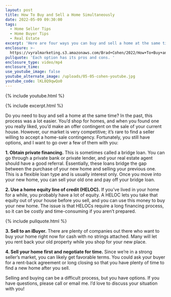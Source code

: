 ```yaml
---
layout: post
title: How To Buy and Sell a Home Simultaneously
date: 2022-05-09 09:30:00
tags:
  - Home Seller Tips
  - Home Buyer Tips
  - Real Estate
excerpt: 'Here are four ways you can buy and sell a home at the same time. '
enclosure: >-
  https://vyralmarketing.s3.amazonaws.com/Brad+Cohen/2022/How+To+Buy+and+Sell+a+Home+Simultaneously.mp4
pullquote: 'Each option has its pros and cons. '
enclosure_type: video/mp4
enclosure_time:
use_youtube_image: false
youtube_alternate_image: /uploads/05-05-cohen-youtube.jpg
youtube_code: lKL8Q9qwQo0
---
```

{% include youtube.html %}

{% include excerpt.html %}

Do you need to buy and sell a home at the same time? In the past, this process was a lot easier. You’d shop for homes, and when you found one you really liked, you’d make an offer contingent on the sale of your current house. However, our market is very competitive; it’s rare to find a seller willing to accept a home-sale contingency. Fortunately, you still have options, and I want to go over a few of them with you:

**1\. Obtain private financing.** This is sometimes called a bridge loan. You can go through a private bank or private lender, and your real estate agent should have a good referral. Essentially, these loans bridge the gap between the purchase of your new home and selling your previous one. This is a flexible loan type and is usually interest only. Once you move into your new home, you can sell your old one and pay off your bridge loan.&nbsp;

**2\. Use a home equity line of credit (HELOC).** If you’ve lived in your home for a while, you probably have a lot of equity. A HELOC lets you take that equity out of your house before you sell, and you can use this money to buy your new home. The issue is that HELOCs require a long financing process, so it can be costly and time-consuming if you aren’t prepared.&nbsp;

{% include pullquote.html %}

**3\. Sell to an iBuyer.** There are plenty of companies out there who want to buy your home right now for cash with no strings attached. Many will let you rent back your old property while you shop for your new place.&nbsp;

**4\. Sell your home first and negotiate for time.** Since we’re in a strong seller’s market, you can likely get favorable terms. You could ask your buyer for a rent-back agreement or long closing so that you have plenty of time to find a new home after you sell.

Selling and buying can be a difficult process, but you have options. If you have questions, please call or email me. I’d love to discuss your situation with you\!
